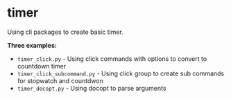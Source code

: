 # timer
Using cli packages to create basic timer.

**Three examples:**
  - `timer_click.py` - Using click commands with options to convert to countdown timer
  - `timer_click_subcommand.py` - Using click group to create sub commands for stopwatch and countdwon
  - `timer_docopt.py` - Using docopt to parse arguments

